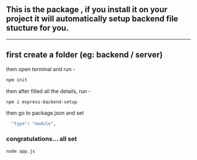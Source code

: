 ## This is the package , if you install it on your project it will automatically setup backend file stucture for you.

<hr>

## first create a folder (eg: backend / server)

then open terminal and run -

```bash
npm init
```

then after filled all the details, run -

```bash
npm i express-backend-setup
```

then go to package.json and set

```bash
  "type": "module",
```

### congratulations... all set

```bash
node app.js
```
